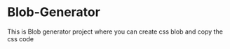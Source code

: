 # Blob-Generator
This is Blob generator project where you can create css blob and copy the css code
